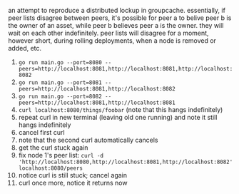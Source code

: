an attempt to reproduce a distributed lockup in groupcache. essentially, if peer lists disagree between peers, it's possible for peer a to belive peer b is the owner of an asset, while peer b believes peer a is the owner. they will wait on each other indefinitely. peer lists will disagree for a moment, however short, during rolling deployments, when a node is removed or added, etc.

1. `go run main.go --port=8080 --peers=http://localhost:8081,http://localhost:8081,http://localhost:8082`
1. `go run main.go --port=8081 --peers=http://localhost:8081,http://localhost:8082`
1. `go run main.go --port=8082 --peers=http://localhost:8081,http://localhost:8081`
1. `curl localhost:8080/things/foobar` (note that this hangs indefinitely)
1. repeat curl in new terminal (leaving old one running) and note it still hangs indefinitely
1. cancel first curl
1. note that the second curl automatically cancels
1. get the curl stuck again
1. fix node 1's peer list: `curl -d 'http://localhost:8080,http://localhost:8081,http://localhost:8082' localhost:8080/peers`
1. notice curl is still stuck; cancel again
1. curl once more, notice it returns now